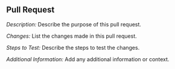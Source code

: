 ## Pull Request

*Description:*
Describe the purpose of this pull request.

*Changes:*
List the changes made in this pull request.

*Steps to Test:*
Describe the steps to test the changes.

*Additional Information:*
Add any additional information or context.
